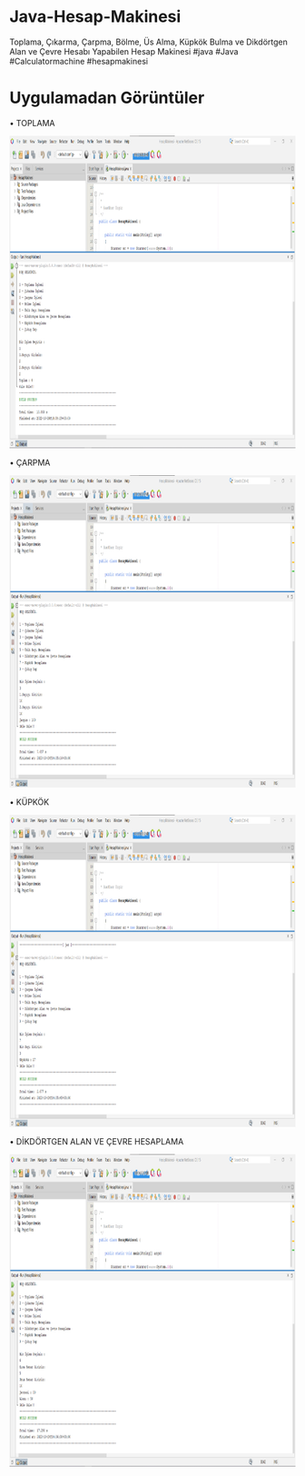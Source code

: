 # Java-Hesap-Makinesi
Toplama, Çıkarma, Çarpma, Bölme, Üs Alma, Küpkök Bulma ve Dikdörtgen Alan ve Çevre Hesabı Yapabilen Hesap Makinesi #java #Java #Calculatormachine #hesapmakinesi

# Uygulamadan Görüntüler
 
 • TOPLAMA
 
 <img src="Java p1.png" width="1000" height="550"/> 
 
 • ÇARPMA
 
 <img src="Java p2.png" width="1000" height="550"/> 
 
 • KÜPKÖK 
 
 <img src="Java p3.png" width="1000" height="550"/> 
 
 • DİKDÖRTGEN ALAN VE ÇEVRE HESAPLAMA
 
 <img src="Java p4.png" width="1000" height="550"/> 
